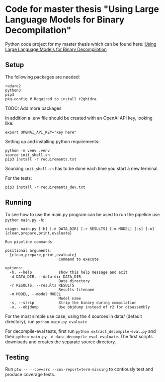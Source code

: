 # Code for master thesis "Using Large Language Models for Binary Decompilation"

Python code project for my master thesis which can be found here: [Using Large Language Models for Binary Decompilation](https://hdl.handle.net/11250/3168005)

## Setup

The following packages are needed:
```
radare2
python3
pip3
pkg-config # Required to install r2ghidra
```

TODO: Add more packages

In addition a .env file should be created with an OpenAI API key, looking like:
```
export OPENAI_API_KEY="key here"
```

Setting up and installing python requirements:
```
python -m venv .venv
source init_shell.sh
pip3 install -r requirements.txt
```

Sourcing `init_shell.sh` has to be done each time you start a new terminal.

For the tests:
```
pip3 install -r requirements_dev.txt
```

## Running

To see how to use the main.py program can be used to run the pipeline use `python main.py -h`:

```
usage: main.py [-h] [-d DATA_DIR] [-r RESULTS] [-m MODEL] [-s] [-o] {clean,prepare,print,evaluate}

Run pipeline commands.

positional arguments:
  {clean,prepare,print,evaluate}
                        Command to execute

options:
  -h, --help            show this help message and exit
  -d DATA_DIR, --data-dir DATA_DIR
                        Data directory
  -r RESULTS, --results RESULTS
                        Results filename
  -m MODEL, --model MODEL
                        Model name
  -s, --strip           Strip the binary during compilation
  -o, --objdump         Use objdump instead of r2 for disassembly
```

For the most simple use case, using the 4 sources in data/ (default directory), run `python main.py evaluate`

For decompile-eval tests, first run `python extract_decompile-eval.py` and then `python main.py -d data_decompile_eval evaluate`. The first scripts downloads and creates the separate source directory.

## Testing

Run `ptw -- --cov=src --cov-report=term-missing` to contiously test and produce coverage tests.
